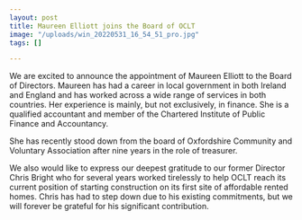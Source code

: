 ```yaml
---
layout: post
title: Maureen Elliott joins the Board of OCLT
image: "/uploads/win_20220531_16_54_51_pro.jpg"
tags: []

---
```

We are excited to announce the appointment of Maureen Elliott to the Board of Directors. Maureen has had a career in local government in both Ireland and England and has worked across a wide range of services in both countries. Her experience is mainly, but not exclusively, in finance. She is a qualified accountant and member of the Chartered Institute of Public Finance and Accountancy.

She has recently stood down from the board of Oxfordshire Community and Voluntary Association after nine years in the role of treasurer.

We also would like to express our deepest gratitude to our former Director Chris Bright who for several years worked tirelessly to help OCLT reach its current position of starting construction on its first site of affordable rented homes. Chris has had to step down due to his existing commitments, but we will forever be grateful for his significant contribution.